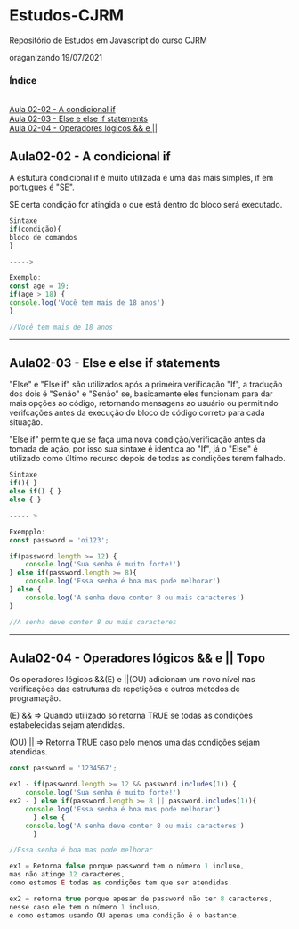 # Estudos-CJRM

Repositório de Estudos em Javascript do curso CJRM

oraganizando 19/07/2021

### Índice

<br> [Aula 02-02 - A condicional if](#Aula02-02)
<br> [Aula 02-03 - Else e else if statements](#Aula02-03)
<br> [Aula 02-04 - Operadores lógicos && e ||](#Aula02-04)

## Aula02-02 - A condicional if <a name="Aula02-02"></a>

A estutura condicional if é muito utilizada e uma das mais simples, if em portugues é "SE".

SE certa condição for atingida o que está dentro do bloco será executado.

```javascript
Sintaxe
if(condição){
bloco de comandos
}

----->

Exemplo:
const age = 19;
if(age > 18) {
console.log('Você tem mais de 18 anos')
}

//Você tem mais de 18 anos
```

<hr>

## Aula02-03 - Else e else if statements <a name="Aula02-03"></a>

"Else" e "Else if" são utilizados após a primeira verificação "If", a tradução dos dois é "Senão" e "Senão" se, basicamente eles funcionam para dar mais opções ao código, retornando mensagens ao usuário ou permitindo verifcações antes da execução do bloco de código correto para cada situação.

"Else if" permite que se faça uma nova condição/verificação antes da tomada de ação, por isso sua sintaxe é identica ao "If", já o "Else" é utilizado como último recurso depois de todas as condições terem falhado.

```javascript
Sintaxe
if(){ }
else if() { }
else { }

----- >

Exempplo:
const password = 'oi123';

if(password.length >= 12) {
	console.log('Sua senha é muito forte!')
} else if(password.length >= 8){
	console.log('Essa senha é boa mas pode melhorar')
} else {
	console.log('A senha deve conter 8 ou mais caracteres')
}

//A senha deve conter 8 ou mais caracteres

```

<hr>

## Aula02-04 - Operadores lógicos && e || <a name="Aula02-04"></a> <a name="#">Topo</a>

Os operadores lógicos &&(E) e ||(OU) adicionam um novo nível nas verificações das estruturas de repetições e outros métodos de programação.

(E) && ⇒ Quando utilizado só retorna TRUE se todas as condições estabelecidas sejam atendidas.

(OU) || ⇒ Retorna TRUE caso pelo menos uma das condições sejam atendidas.

```javascript
const password = '1234567';

ex1 - if(password.length >= 12 && password.includes(1)) {
	console.log('Sua senha é muito forte!')
ex2 - } else if(password.length >= 8 || password.includes(1)){
	console.log('Essa senha é boa mas pode melhorar')
      } else {
	console.log('A senha deve conter 8 ou mais caracteres')
      }

//Essa senha é boa mas pode melhorar

ex1 = Retorna false porque password tem o número 1 incluso,
mas não atinge 12 caracteres,
como estamos E todas as condições tem que ser atendidas.

ex2 = retorna true porque apesar de password não ter 8 caracteres,
nesse caso ele tem o número 1 incluso,
e como estamos usando OU apenas uma condição é o bastante,

```
